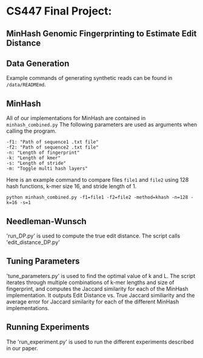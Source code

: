 # CS447 Final Project:
## MinHash Genomic Fingerprinting to Estimate Edit Distance

## Data Generation
Example commands of generating synthetic reads can be found in `/data/READMEmd`. 

## MinHash
All of our implementations for MinHash are contained in `minhash_combined.py` The following parameters are used as arguments when calling the program. 
``` 
-f1: "Path of sequence1 .txt file"
-f2: "Path of sequence2 .txt file"
-n: "Length of fingerprint"
-k: "Length of kmer"
-s: "Length of stride"
-m: "Toggle multi hash layers"
```

Here is an example command to compare files `file1` and `file2` using 128 hash functions, k-mer size 16, and stride length of 1.

```python minhash_combined.py -f1=file1 -f2=file2 -method=khash -n=128 -k=16 -s=1```

## Needleman-Wunsch
'run_DP.py' is used to compute the true edit distance. The script calls 'edit_distance_DP.py'

## Tuning Parameters
'tune_parameters.py' is used to find the optimal value of k and L. The script iterates through multiple combinations of k-mer lengths and size of fingerprint, and computes the Jaccard similarity for each of the MinHash implementation. It outputs Edit Distance vs. True Jaccard similiarity and the average error for Jaccard similarity for each of the different MinHash implementations. 

## Running Experiments
The 'run_experiment.py' is used to run the different experiments described in our paper.
